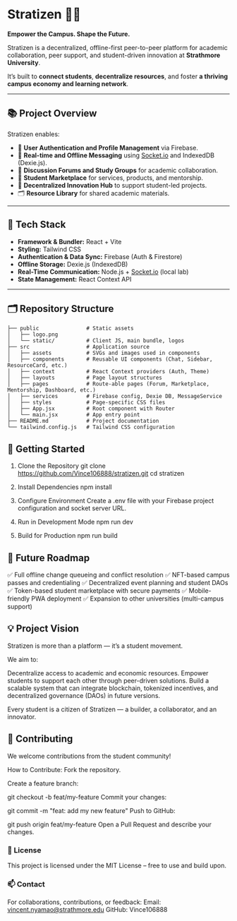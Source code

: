 # Stratizen 🧠🔥

**Empower the Campus. Shape the Future.**

Stratizen is a decentralized, offline-first peer-to-peer platform for academic collaboration, peer support, and student-driven innovation at **Strathmore University**.

It’s built to **connect students**, **decentralize resources**, and foster **a thriving campus economy and learning network**.

---

## 📚 Project Overview

Stratizen enables:

- 🔐 **User Authentication and Profile Management** via Firebase.
- 💬 **Real-time and Offline Messaging** using [Socket.io](http://socket.io/) and IndexedDB (Dexie.js).
- 🧠 **Discussion Forums and Study Groups** for academic collaboration.
- 🛒 **Student Marketplace** for services, products, and mentorship.
- 🚀 **Decentralized Innovation Hub** to support student-led projects.
- 🗂️ **Resource Library** for shared academic materials.

---

## 🔧 Tech Stack

- **Framework & Bundler:** React + Vite
- **Styling:** Tailwind CSS
- **Authentication & Data Sync:** Firebase (Auth & Firestore)
- **Offline Storage:** Dexie.js (IndexedDB)
- **Real-Time Communication:** Node.js + [Socket.io](http://socket.io/) (local lab)
- **State Management:** React Context API

---

## 🗂 Repository Structure

```
├── public               # Static assets
│   ├── logo.png
│   └── static/          # Client JS, main bundle, logos
├── src                  # Application source
│   ├── assets           # SVGs and images used in components
│   ├── components       # Reusable UI components (Chat, Sidebar, ResourceCard, etc.)
│   ├── context          # React Context providers (Auth, Theme)
│   ├── layouts          # Page layout structures
│   ├── pages            # Route-able pages (Forum, Marketplace, Mentorship, Dashboard, etc.)
│   ├── services         # Firebase config, Dexie DB, MessageService
│   ├── styles           # Page-specific CSS files
│   ├── App.jsx          # Root component with Router
│   └── main.jsx         # App entry point
├── README.md            # Project documentation
└── tailwind.config.js   # Tailwind CSS configuration
```

## 🚀 Getting Started

1. Clone the Repository
git clone <https://github.com/Vince106888/stratizen.git>
cd stratizen

2. Install Dependencies
npm install

3. Configure Environment
Create a .env file with your Firebase project configuration and socket server URL.

4. Run in Development Mode
npm run dev

5. Build for Production
npm run build

## 🔮 Future Roadmap

✅ Full offline change queueing and conflict resolution
✅ NFT-based campus passes and credentialing
✅ Decentralized event planning and student DAOs
✅ Token-based student marketplace with secure payments
✅ Mobile-friendly PWA deployment
✅ Expansion to other universities (multi-campus support)

## 💡 Project Vision

Stratizen is more than a platform — it’s a student movement.

We aim to:

Decentralize access to academic and economic resources.
Empower students to support each other through peer-driven solutions.
Build a scalable system that can integrate blockchain, tokenized incentives, and decentralized governance (DAOs) in future versions.

Every student is a citizen of Stratizen — a builder, a collaborator, and an innovator.

## 🤝 Contributing

We welcome contributions from the student community!

How to Contribute:
Fork the repository.

Create a feature branch:

git checkout -b feat/my-feature
Commit your changes:

git commit -m "feat: add my new feature"
Push to GitHub:

git push origin feat/my-feature
Open a Pull Request and describe your changes.

### 📄 License

This project is licensed under the MIT License – free to use and build upon.

### 📫 Contact

For collaborations, contributions, or feedback:
Email: vincent.nyamao@strathmore.edu
GitHub: Vince106888
